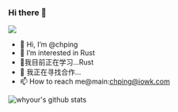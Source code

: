 
### Hi there 👋  

![](https://komarev.com/ghpvc/?username=cxping&color=green)

- 👋 Hi, I’m @chping
- 👀 I’m interested in   Rust
- 🌱我目前正在学习...Rust 
- 💞️ 我正在寻找合作...
- 📫 How to reach me@main:chping@iowk.com

<!---
cxping/cxping is a ✨ special ✨ repository because its `README.md` (this file) appears on your GitHub profile.
You can click the Preview link to take a look at your changes.
--->



![whyour's github stats](https://github-readme-stats.vercel.app/api?username=cxping&count_private=true&show_icons=true)
